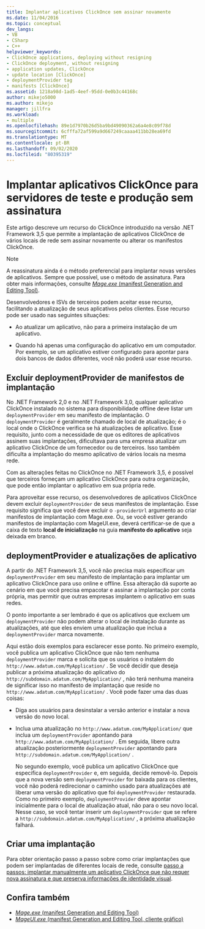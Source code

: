 ```yaml
---
title: Implantar aplicativos ClickOnce sem assinar novamente
ms.date: 11/04/2016
ms.topic: conceptual
dev_langs:
- VB
- CSharp
- C++
helpviewer_keywords:
- ClickOnce applications, deploying without resigning
- ClickOnce deployment, without resigning
- application updates, ClickOnce
- update location [ClickOnce]
- deploymentProvider tag
- manifests [ClickOnce]
ms.assetid: 1218a98d-1ad5-4eef-95dd-0e0b3c44168c
author: mikejo5000
ms.author: mikejo
manager: jillfra
ms.workload:
- multiple
ms.openlocfilehash: 89e1d7970b26d5ba9bd49090362a6a4e8c09f78d
ms.sourcegitcommit: 6cfffa72af599a9d667249caaaa411bb28ea69fd
ms.translationtype: MT
ms.contentlocale: pt-BR
ms.lasthandoff: 09/02/2020
ms.locfileid: "80395319"
---
```

# <a name="deploy-clickonce-applications-for-testing-and-production-servers-without-resigning"></a>Implantar aplicativos ClickOnce para servidores de teste e produção sem assinatura
Este artigo descreve um recurso do ClickOnce introduzido na versão .NET Framework 3,5 que permite a implantação de aplicativos ClickOnce de vários locais de rede sem assinar novamente ou alterar os manifestos ClickOnce.

> [!NOTE]
> A reassinatura ainda é o método preferencial para implantar novas versões de aplicativos. Sempre que possível, use o método de assinatura. Para obter mais informações, consulte [ *Mage.exe* (manifest Generation and Editing Tool)](/dotnet/framework/tools/mage-exe-manifest-generation-and-editing-tool).

 Desenvolvedores e ISVs de terceiros podem aceitar esse recurso, facilitando a atualização de seus aplicativos pelos clientes. Esse recurso pode ser usado nas seguintes situações:

- Ao atualizar um aplicativo, não para a primeira instalação de um aplicativo.

- Quando há apenas uma configuração do aplicativo em um computador. Por exemplo, se um aplicativo estiver configurado para apontar para dois bancos de dados diferentes, você não poderá usar esse recurso.

## <a name="exclude-deploymentprovider-from-deployment-manifests"></a>Excluir deploymentProvider de manifestos de implantação
 No .NET Framework 2,0 e no .NET Framework 3,0, qualquer aplicativo ClickOnce instalado no sistema para disponibilidade offline deve listar um `deploymentProvider` em seu manifesto de implantação. O `deploymentProvider` é geralmente chamado de local de atualização; é o local onde o ClickOnce verifica se há atualizações de aplicativo. Esse requisito, junto com a necessidade de que os editores de aplicativos assinem suas implantações, dificultava para uma empresa atualizar um aplicativo ClickOnce de um fornecedor ou de terceiros. Isso também dificulta a implantação do mesmo aplicativo de vários locais na mesma rede.

 Com as alterações feitas no ClickOnce no .NET Framework 3,5, é possível que terceiros forneçam um aplicativo ClickOnce para outra organização, que pode então implantar o aplicativo em sua própria rede.

 Para aproveitar esse recurso, os desenvolvedores de aplicativos ClickOnce devem excluir `deploymentProvider` de seus manifestos de implantação. Esse requisito significa que você deve excluir o `-providerUrl` argumento ao criar manifestos de implantação com Mage.exe. Ou, se você estiver gerando manifestos de implantação com MageUI.exe, deverá certificar-se de que a caixa de texto **local de inicialização** na guia **manifesto do aplicativo** seja deixada em branco.

## <a name="deploymentprovider-and-application-updates"></a>deploymentProvider e atualizações de aplicativo
 A partir do .NET Framework 3,5, você não precisa mais especificar um `deploymentProvider` em seu manifesto de implantação para implantar um aplicativo ClickOnce para uso online e offline. Essa alteração dá suporte ao cenário em que você precisa empacotar e assinar a implantação por conta própria, mas permitir que outras empresas implantem o aplicativo em suas redes.

 O ponto importante a ser lembrado é que os aplicativos que excluem um `deploymentProvider` não podem alterar o local de instalação durante as atualizações, até que eles enviem uma atualização que inclua a `deploymentProvider` marca novamente.

 Aqui estão dois exemplos para esclarecer esse ponto. No primeiro exemplo, você publica um aplicativo ClickOnce que não tem nenhuma `deploymentProvider` marca e solicita que os usuários o instalem do `http://www.adatum.com/MyApplication/` . Se você decidir que deseja publicar a próxima atualização do aplicativo do `http://subdomain.adatum.com/MyApplication/` , não terá nenhuma maneira de significar isso no manifesto de implantação que reside no `http://www.adatum.com/MyApplication/` . Você pode fazer uma das duas coisas:

- Diga aos usuários para desinstalar a versão anterior e instalar a nova versão do novo local.

- Inclua uma atualização no `http://www.adatum.com/MyApplication/` que inclua um `deploymentProvider` apontando para `http://www.adatum.com/MyApplication/` . Em seguida, libere outra atualização posteriormente `deploymentProvider` apontando para `http://subdomain.adatum.com/MyApplication/` .

  No segundo exemplo, você publica um aplicativo ClickOnce que especifica `deploymentProvider` e, em seguida, decide removê-lo. Depois que a nova versão sem `deploymentProvider` for baixada para os clientes, você não poderá redirecionar o caminho usado para atualizações até liberar uma versão do aplicativo que foi `deploymentProvider` restaurada. Como no primeiro exemplo, `deploymentProvider` deve apontar inicialmente para o local de atualização atual, não para o seu novo local. Nesse caso, se você tentar inserir um `deploymentProvider` que se refere a `http://subdomain.adatum.com/MyApplication/` , a próxima atualização falhará.

## <a name="create-a-deployment"></a>Criar uma implantação
 Para obter orientação passo a passo sobre como criar implantações que podem ser implantadas de diferentes locais de rede, consulte [passo a passos: implantar manualmente um aplicativo ClickOnce que não requer nova assinatura e que preserva informações de identidade visual](../deployment/walkthrough-manually-deploying-a-clickonce-app-no-re-signing-required.md).

## <a name="see-also"></a>Confira também
- [*Mage.exe* (manifest Generation and Editing Tool)](/dotnet/framework/tools/mage-exe-manifest-generation-and-editing-tool)
- [*MageUI.exe* (manifest Generation and Editing Tool, cliente gráfico)](/dotnet/framework/tools/mageui-exe-manifest-generation-and-editing-tool-graphical-client)
